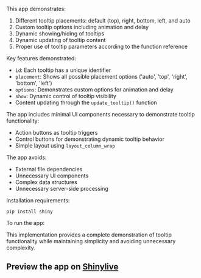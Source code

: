 This app demonstrates:

1. Different tooltip placements: default (top), right, bottom, left, and auto
2. Custom tooltip options including animation and delay
3. Dynamic showing/hiding of tooltips
4. Dynamic updating of tooltip content
5. Proper use of tooltip parameters according to the function reference

Key features demonstrated:

- `id`: Each tooltip has a unique identifier
- `placement`: Shows all possible placement options ('auto', 'top', 'right', 'bottom', 'left')
- `options`: Demonstrates custom options for animation and delay
- `show`: Dynamic control of tooltip visibility
- Content updating through the `update_tooltip()` function

The app includes minimal UI components necessary to demonstrate tooltip functionality:
- Action buttons as tooltip triggers
- Control buttons for demonstrating dynamic tooltip behavior
- Simple layout using `layout_column_wrap`

The app avoids:
- External file dependencies
- Unnecessary UI components
- Complex data structures
- Unnecessary server-side processing

Installation requirements:
```
pip install shiny
```

To run the app:

This implementation provides a complete demonstration of tooltip functionality while maintaining simplicity and avoiding unnecessary complexity.
## Preview the app on [Shinylive](https://shinylive.io/py/app/#h=0&code=NobwRAdghgtgpmAXAAjFADugdOgnmAGlQGMB7CAFzkqVQDMAnUmZAZwAsBLCXZTmdKQYVkDOFGIVOANzgAdCI2ZsuPLHAAe6Ma1Z8BQkd3QBXCkROciYiABM4DBQss4oAczgB9UugqsAFFIUADZwALxyYAAqpKTBUujIACJwMKSRAJROEADEyACCtrbIAGLkIvkA7nCszHDIFKQN7PUY6M6cWC1Qtp5klNQU-grIo8guABJRALIAMv4A5AA8wdwA1qJwwRFgrBS4oRxwcBSRyOxidDvsFBTorIgA9I-EthAAVqxYxMGkJrZ0YJQMTfZiPKDvKAaR6rABGrEedHKAFooNVavBHgA2LAAdiwACYXrpwcFglgYNxvrpIgA+BZZCCMhR5ADCYigVGQUGQxGBxUavPKUG4zXqjTiCVYCkqnAo7HGnT5DFs-gyiBGYxcyt63XsDGG0Vi8U4iQAohpYOhDplNaM7chZfLFVggbg-hQ+nETDAIJ5KgwMP5ZbZ5WEAIyPAnqh1jZB5ABCUFYnGIDWNCUdcoV9joUBM8WQ1okqUGsbGToVLglJvQ-k4th2NYS4cyGogcc7Ws6xjMngkUnInlhZkaEENsIoEFbhGQkRSeYLIhiktNkSIP2TrE8O0nEGR2n4wN4MGRBPXfEbkT3M8ZXa7kSiXD0nD0PNhydT6dX7TA2Xv8bICutZZs6DCcG4NxFkCxClpQ5ajJWLrNqa9ZXmAKHoOes7FrB8CUDs4GQacYAxh2AHdlgvaegOnBDiOtzkBOU7YUQkQAEoQVBwEJBem66Du15TsirAmMQsG6Mgp6sZeu4sba5EUXO0TPt+IFtOIDB6OQYqiFxJH-veeQ8aaoEKrCpCMSwuFwacimdkh1YZqhDZNs56AAMwXjZ+EULulmNDAbYIZ2LjUf2kh0X6DFjsxEBebOkQJgFygmb+G5AgJcn7twSJSWeF6uUJ8UKUp9oqa+amZhpwJviI8r1BZVmRIZXbGe5ZnIKEdAiD5Zb2XGjmdJhaFuT+AAs3kwbZOzdSRZFlS64W0fRo5McVk2JWAsxwD1QHuXxmXbtlyKVMCEDcG4+UyUVYB7ptd5lY+qmYdymCadpHYNV1u0GRAIXtT+nXECYezKD4g4QNKA0VtmyHucMMNdrdmEAKzriFcZ9QRkT5o0GNI52ENRawYQgJj964xdMCclFkQoFEDAmHABAUw+YD2G69PIOTuzsKQlTc6jAAMwtsWAXD2Nz4aiwAvqzhMAZEFBER4ji0JE-OyAwyBIiD0p-orYyyyFC1lWFECmDRkWrYx47FejW2sqDgXIAA8r4JOHVugl3cJthQBAavXYV6F7o7j1Kc9lWvewya8i7yiB0ekPcnYyCc1AuAtf99l5IUxQYvUrDoBIl0Oi4Fxqq1gGsuUTDBMgMXkC+X0tJwOsCx2TCC-ZQ2ulnHpesEPp+gGQYhmGkbRu2AGJmtX1NBwAuPJL4ruXoti4NAlJ8mS2eExbVsRZDw4L4ji3K6QbhuKEniYQbbFG+VMQ36EBRkvtP6P3Oz+8kdvs9wiTgP0AODATwUAKoQNmskr5vy8A-HOAFmSE3nnbdM4x0ABy5K9foVB4KHx7JbPsK1ornxgZEEwWDOReDwWWRKf9IgAFVqFcjSsgOuAx4IMMWvxY6xVgGgOPFJSBrEYG3Sodg2h5R6Gm2yHkM0dA6AgPqk0Ro8CqqmmhgAAQ5JFWQ6glEqIULo8Q+i4DqFkJQesxCKBYHUbfBBG9GS5nTPA++G81SzzGMvSong9g0OQGEPgtj7HX0cR47+apkAAFJkAEiCcE1s9kkQ604CE0QgcPD+HDEQLEZsuwuEkTQyJtZ-B0Cvj+EAnATazl8WEXx-iKA0JQQooxkgMHFJwR1OhBDTG0QMbtZRkgTF6KkIMqxQxqJYC6dIrhFAXG7UwVI0pCQvTzK8Q6MgJhKBBJCVbGZrC5n4KGJHXWQg+AZMDEHOAOS8kFNCp0WZqzUIwIqRhdy1TakK0Wu8lhUjii9JECAbZlBZYNH4DUAAhMgJY6S+FhAWHmEScQGy6ygCJbexAFi0iWI8TgtICaLXqYzZmpswCywALpAA)
